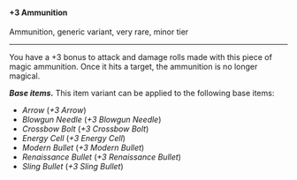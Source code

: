 #### +3 Ammunition

Ammunition, generic variant, very rare, minor tier

---

You have a +3 bonus to attack and damage rolls made with this piece of magic ammunition. Once it hits a target, the ammunition is no longer magical.

***Base items.*** This item variant can be applied to the following base items:

- *Arrow* (*+3 Arrow*)
- *Blowgun Needle* (*+3 Blowgun Needle*)
- *Crossbow Bolt* (*+3 Crossbow Bolt*)
- *Energy Cell* (*+3 Energy Cell*)
- *Modern Bullet* (*+3 Modern Bullet*)
- *Renaissance Bullet* (*+3 Renaissance Bullet*)
- *Sling Bullet* (*+3 Sling Bullet*)



